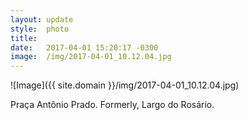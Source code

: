 ```yaml
---
layout: update
style:  photo
title:
date:   2017-04-01 15:20:17 -0300
image:  /img/2017-04-01_10.12.04.jpg
---
```


![Image]({{ site.domain }}/img/2017-04-01_10.12.04.jpg)

Praça Antônio Prado. Formerly, Largo do Rosário.